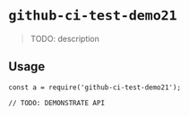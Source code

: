 
# `github-ci-test-demo21`

> TODO: description

## Usage

```
const a = require('github-ci-test-demo21');

// TODO: DEMONSTRATE API
```

